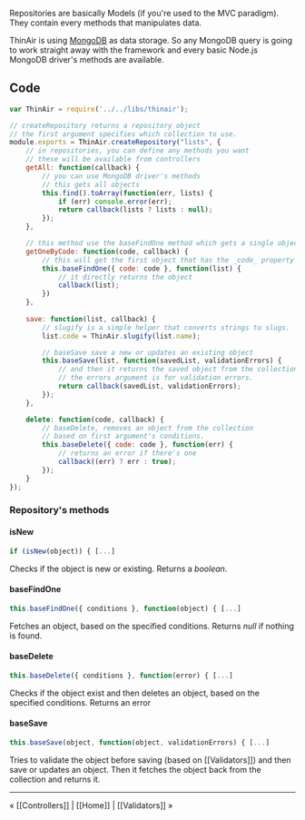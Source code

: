 Repositories are basically Models (if you're used to the MVC paradigm). They contain every methods that manipulates data.

ThinAir is using [MongoDB](http://www.mongodb.org/) as data storage. So any MongoDB query is going to work straight away with the framework and every basic Node.js MongoDB driver's methods are available.

## Code
```javascript
var ThinAir = require('../../libs/thinair');

// createRepository returns a repository object
// the first argument specifies which collection to use.
module.exports = ThinAir.createRepository("lists", {
    // in repositories, you can define any methods you want
    // these will be available from controllers
    getAll: function(callback) {
        // you can use MongoDB driver's methods
        // this gets all objects
        this.find().toArray(function(err, lists) {
            if (err) console.error(err);
            return callback(lists ? lists : null);
        });
    },

    // this method use the baseFindOne method which gets a single object
    getOneByCode: function(code, callback) {
        // this will get the first object that has the _code_ property equals to the argument.
        this.baseFindOne({ code: code }, function(list) {
            // it directly returns the object
            callback(list);
        })
    },
    
    save: function(list, callback) {
        // slugify is a simple helper that converts strings to slugs.
        list.code = ThinAir.slugify(list.name);

        // baseSave save a new or updates an existing object
        this.baseSave(list, function(savedList, validationErrors) {
            // and then it returns the saved object from the collection
            // the errors argument is for validation errors.
            return callback(savedList, validationErrors);
        });
    },

    delete: function(code, callback) {
        // baseDelete, removes an object from the collection
        // based on first argument's conditions.
        this.baseDelete({ code: code }, function(err) {
            // returns an error if there's one
            callback((err) ? err : true);
        });
    }
});
```

### Repository's methods

#### isNew
```javascript
if (isNew(object)) { [...] 
```
Checks if the object is new or existing. Returns a _boolean_.

#### baseFindOne
```javascript
this.baseFindOne({ conditions }, function(object) { [...]
```
Fetches an object, based on the specified conditions. Returns _null_ if nothing is found.

#### baseDelete
```javascript
this.baseDelete({ conditions }, function(error) { [...]
```
Checks if the object exist and then deletes an object, based on the specified conditions. Returns an error 

#### baseSave
```javascript
this.baseSave(object, function(object, validationErrors) { [...]
```
Tries to validate the object before saving (based on [[Validators]]) and then save or updates an object. Then it fetches the object back from the collection and returns it.

***

&laquo; [[Controllers]] | [[Home]] | [[Validators]] &raquo;